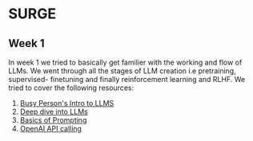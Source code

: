 # SURGE

## Week 1
In week 1 we tried to basically get familier with the working and flow of LLMs. We went through all the stages of LLM creation i.e pretraining, supervised- finetuning and finally reinforcement learning and RLHF.
We tried to cover the following resources:
1. [Busy Person's Intro to LLMS](https://youtu.be/zjkBMFhNj_g?si=EEgU8appT5EwWb9n)
2. [ Deep dive into LLMs](https://youtu.be/7xTGNNLPyMI?si=4T-RtDVmZLvDNrjM)
3. [Basics of Prompting](https://youtu.be/1Faf1cTe3T8?si=aKsLxljDJJGr5s-e)
4. [OpenAI API calling](https://platform.openai.com/docs/quickstart)
